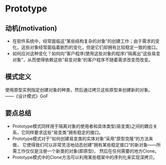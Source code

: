# Prototype

## 动机(motivation)
+ 在软件系统中，经常面临这“某些结构复杂的对象”的创建工作；由于需求的变化，这些对象经常面临着剧烈的变化，但是它们却拥有比较稳定一致的接口。
+ 如何应对这种变化？如何向“客户程序(使用这些对象的程序)”隔离出“这些易变对象”，从而使得依赖这些”易变对象“的客户程序不随着需求改变而改变。

## 模式定义
使用原型实例指定创建对象的种类，然后通过拷贝这些原型来创建新的对象。
——《设计模式》GoF

## 要点总结
+ Prototype模式同样用于隔离对象的使用者和具体类型(易变类)之间的耦合关系，它同样要求这些“易变类”拥有稳定的接口。
+ Prototype模式对于“如何创建易变类的实体对象“采用”原型克隆“的方法来做，
它使得我们可以非常灵活地动态创建”拥有某些稳定接口“的新对象——所需工作仅仅是注册一个新类的对象(即原型)，
然后在任何需要的地方Clone。
+ Prototype模式中的Clone方法可以利用某些框架中的序列化来实现深拷贝。
